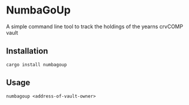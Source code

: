 # NumbaGoUp

A simple command line tool to track the holdings of the yearns crvCOMP vault

## Installation

`cargo install numbagoup`

## Usage

`numbagoup <address-of-vault-owner>`



